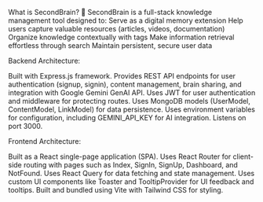 What is SecondBrain? 🤔
SecondBrain is a full-stack knowledge management tool designed to:
Serve as a digital memory extension
Help users capture valuable resources (articles, videos, documentation)
Organize knowledge contextually with tags
Make information retrieval effortless through search
Maintain persistent, secure user data



Backend Architecture:

Built with Express.js framework.
Provides REST API endpoints for user authentication (signup, signin), content management, brain sharing, and integration with Google Gemini GenAI API.
Uses JWT for user authentication and middleware for protecting routes.
Uses MongoDB models (UserModel, ContentModel, LinkModel) for data persistence.
Uses environment variables for configuration, including GEMINI_API_KEY for AI integration.
Listens on port 3000.


Frontend Architecture:

Built as a React single-page application (SPA).
Uses React Router for client-side routing with pages such as Index, SignIn, SignUp, Dashboard, and NotFound.
Uses React Query for data fetching and state management.
Uses custom UI components like Toaster and TooltipProvider for UI feedback and tooltips.
Built and bundled using Vite with Tailwind CSS for styling.
